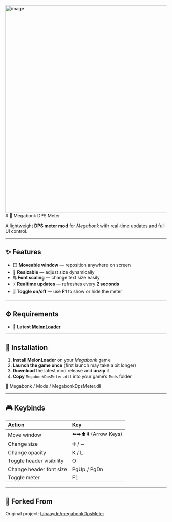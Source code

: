 <img width="789" height="647" alt="image" src="https://github.com/user-attachments/assets/826f4481-f66e-4673-9116-c13ce13feee6" /># 🧮 Megabonk DPS Meter

A lightweight **DPS meter mod** for *Megabonk* with real-time updates and full UI control.

---

## ✨ Features
- 🪟 **Moveable window** — reposition anywhere on screen  
- 📏 **Resizable** — adjust size dynamically  
- 🔠 **Font scaling** — change text size easily  
- ⚡ **Realtime updates** — refreshes every **2 seconds**  
- 🎚️ **Toggle on/off** — use **F1** to show or hide the meter  

---

## ⚙️ Requirements
- 🧩 **Latest [MelonLoader](https://melonwiki.xyz/#/?id=melonloader)**

---

## 🧰 Installation

1. **Install MelonLoader** on your *Megabonk* game  
2. **Launch the game once** (first launch may take a bit longer)  
3. **Download** the latest mod release and **unzip** it  
4. **Copy** `MegabonkDpsMeter.dll` into your game’s `Mods` folder  

📁 Megabonk /
 Mods /
 MegabonkDpsMeter.dll


---

## 🎮 Keybinds
| Action | Key |
|:-------|:----|
| Move window | ⬅️➡️⬆️⬇️ (Arrow Keys) |
| Change size | ➕ / ➖ |
| Change opacity | K / L |
| Toggle header visibility | O |
| Change header font size | PgUp / PgDn |
| Toggle meter | F1 |

---

## 🔗 Forked From
Original project: [tahaaydn/megabonkDpsMeter](https://github.com/tahaaydn/megabonkDpsMeter)
